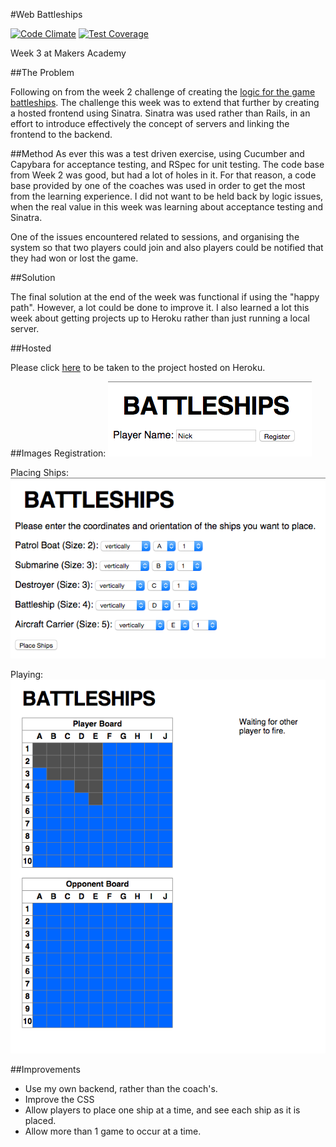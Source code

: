#Web Battleships 

[![Code
Climate](https://codeclimate.com/github/nickbdyer/web-battleships/badges/gpa.svg)](https://codeclimate.com/github/nickbdyer/web-battleships)
[![Test
Coverage](https://codeclimate.com/github/nickbdyer/web-battleships/badges/coverage.svg)](https://codeclimate.com/github/nickbdyer/web-battleships)

Week 3 at Makers Academy

##The Problem

Following on from the week 2 challenge of creating the [logic for the game
battleships](https://github.com/Callisto13/Battleships). The challenge this
week was to extend that further by creating a hosted frontend using Sinatra.
Sinatra was used rather than Rails, in an effort to introduce effectively the
concept of servers and linking the frontend to the backend.

##Method
As ever this was a test driven exercise, using Cucumber and Capybara for
acceptance testing, and RSpec for unit testing. The code base from Week 2 was
good, but had a lot of holes in it. For that reason, a code base provided by
one of the coaches was used in order to get the most from the learning
experience. I did not want to be held back by logic issues, when the real value
in this week was learning about acceptance testing and Sinatra. 

One of the issues encountered related to sessions, and organising the system so
that two players could join and also players could be notified that they had
won or lost the game. 

##Solution

The final solution at the end of the week was functional if using the "happy
path". However, a lot could be done to improve it. I also learned a lot this
week about getting projects up to Heroku rather than just running a local
server. 

##Hosted

Please click [here](https://protected-garden-5002.herokuapp.com/) to be taken
to the project hosted on Heroku. 

##Images
Registration: 
![alt text](images/signup.png
"Sign Up")

Placing Ships: 
![alt text](images/placeships.png
"Place Ships")

Playing: 
![alt text](images/gameplay.png
"In Game Footage!")

##Improvements

- Use my own backend, rather than the coach's. 
- Improve the CSS
- Allow players to place one ship at a time, and see each ship as it is placed. 
- Allow more than 1 game to occur at a time.


